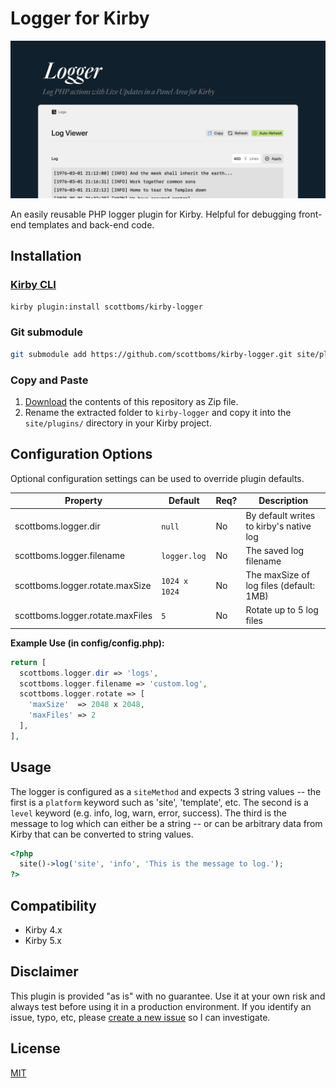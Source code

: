 # Logger for Kirby

![Plugin Preview](src/assets/kirby-logger-plugin.jpg)

An easily reusable PHP logger plugin for Kirby. Helpful for debugging front-end templates and back-end code.

## Installation

### [Kirby CLI](https://github.com/getkirby/cli)

```bash
kirby plugin:install scottboms/kirby-logger
```

### Git submodule

```bash
git submodule add https://github.com/scottboms/kirby-logger.git site/plugins/kirby-logger
```

### Copy and Paste

1. [Download](https://github.com/scottboms/kirby-logger/archive/main.zip) the contents of this repository as Zip file.
2. Rename the extracted folder to `kirby-logger` and copy it into the `site/plugins/` directory in your Kirby project.

## Configuration Options

Optional configuration settings can be used to override plugin defaults.

| Property                         | Default       | Req? | Description                                    |
|----------------------------------|---------------|------|------------------------------------------------|
| scottboms.logger.dir             | `null`        | No   | By default writes to kirby's native log        |
| scottboms.logger.filename        | `logger.log`  | No   | The saved log filename                         |
| scottboms.logger.rotate.maxSize  | `1024 x 1024` | No   | The maxSize of log files (default: 1MB)        |
| scottboms.logger.rotate.maxFiles | `5`           | No   | Rotate up to 5 log files                       |

**Example Use (in config/config.php):**

```php
return [
  scottboms.logger.dir => 'logs',
  scottboms.logger.filename => 'custom.log',
  scottboms.logger.rotate => [
    'maxSize'  => 2048 x 2048,
    'maxFiles' => 2
  ],
],
```

## Usage

The logger is configured as a `siteMethod` and expects 3 string values -- the first is a `platform` keyword such as 'site', 'template', etc. The second is a `level` keyword (e.g. info, log, warn, error, success). The third is the message to log which can either be a string -- or can be arbitrary data from Kirby that can be converted to string values.

```php
<?php
  site()->log('site', 'info', 'This is the message to log.');
?>
```

## Compatibility

* Kirby 4.x
* Kirby 5.x


## Disclaimer

This plugin is provided "as is" with no guarantee. Use it at your own risk and always test before using it in a production environment. If you identify an issue, typo, etc, please [create a new issue](/issues/new) so I can investigate.


## License

[MIT](https://opensource.org/licenses/MIT)
